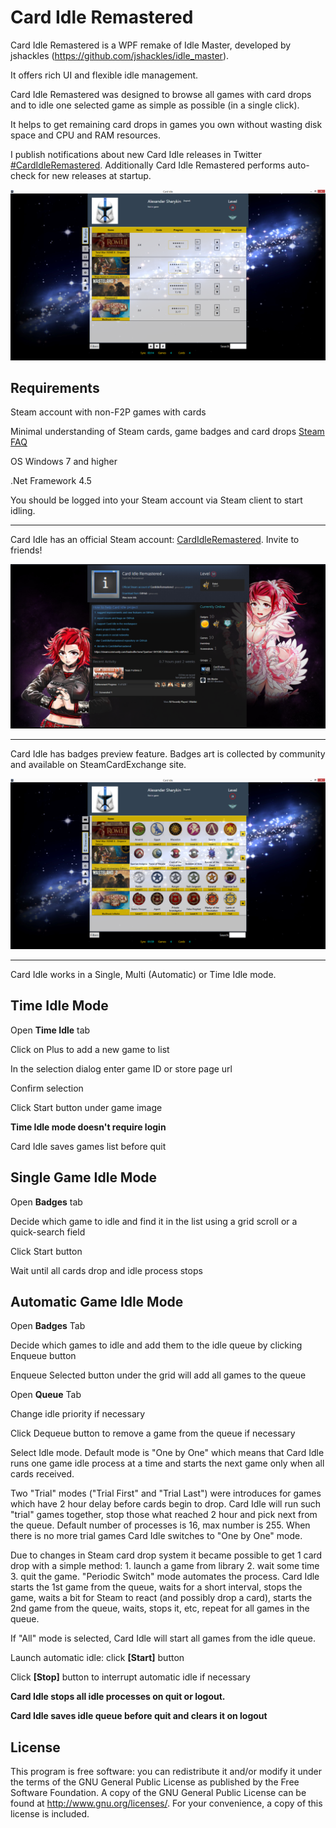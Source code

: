 ﻿Card Idle Remastered
===========

Card Idle Remastered is a WPF remake of Idle Master, developed by jshackles (https://github.com/jshackles/idle_master). 

It offers rich UI and flexible idle management.

Card Idle Remastered was designed to browse all games with card drops and to idle one selected game as simple as possible (in a single click).

It helps to get remaining card drops in games you own without wasting disk space and CPU and RAM resources.

I publish notifications about new Card Idle releases in Twitter [#CardIdleRemastered](https://twitter.com/hashtag/CardIdleRemastered?src=hash). Additionally Card Idle Remastered performs auto-check for new releases at startup.

![](https://github.com/AlexanderSharykin/CardIdleRemastered/blob/master/Card_Idle_Main_Page.png)

Requirements
-------
Steam account with non-F2P games with cards

Minimal understanding of Steam cards, game badges and card drops [Steam FAQ](https://steamcommunity.com/tradingcards/faq)

OS Windows 7 and higher

.Net Framework 4.5

You should be logged into your Steam account via Steam client to start idling.

---

Card Idle has an official Steam account: [CardIdleRemastered](https://steamcommunity.com/profiles/76561198801350858/). Invite to friends!

![](https://github.com/AlexanderSharykin/CardIdleRemastered/blob/master/Card_Idle_Profile.png)

---

Card Idle has badges preview feature. Badges art is collected by community and available on SteamCardExchange site.

![](https://github.com/AlexanderSharykin/CardIdleRemastered/blob/master/Card_Idle_Showcases.png)

---

Card Idle works in a Single, Multi (Automatic) or Time Idle mode.

Time Idle Mode
-------

Open **Time Idle** tab

Click on Plus to add a new game to list

In the selection dialog enter game ID or store page url 

Confirm selection

Click Start button under game image

**Time Idle mode doesn't require login**

Card Idle saves games list before quit

Single Game Idle Mode
-------

Open **Badges** tab

Decide which game to idle and find it in the list using a grid scroll or a quick-search field

Click Start button

Wait until all cards drop and idle process stops

Automatic Game Idle Mode
-------

Open **Badges** Tab

Decide which games to idle and add them to the idle queue by clicking Enqueue button

Enqueue Selected button under the grid will add all games to the queue

Open **Queue** Tab

Change idle priority if necessary

Click Dequeue button to remove a game from the queue if necessary

Select Idle mode. Default mode is "One by One" which means that Card Idle runs one game idle process at a time and starts the next game only when all cards received. 

Two "Trial" modes ("Trial First" and "Trial Last") were introduces for games which have 2 hour delay before cards begin to drop. Card Idle will run such "trial" games together, stop those what reached 2 hour and pick next from the queue. Default number of processes is 16, max number is 255. When there is no more trial games Card Idle switches to "One by One" mode.

Due to changes in Steam card drop system it became possible to get 1 card drop with a simple method: 1. launch a game from library 2. wait some time 3. quit the game. "Periodic Switch" mode automates the process. Card Idle starts the 1st game from the queue, waits for a short interval, stops the game, waits a bit for Steam to react (and possibly drop a card), starts the 2nd game from the queue, waits, stops it, etc, repeat for all games in the queue.

If "All" mode is selected, Card Idle will start all games from the idle queue.

Launch automatic idle: click **[Start]** button

Click **[Stop]** button to interrupt automatic idle if necessary

**Card Idle stops all idle processes on quit or logout.**

**Card Idle saves idle queue before quit and clears it on logout**

License
-------

This program is free software: you can redistribute it and/or modify it under the terms of the GNU General Public License as published by the Free Software Foundation.  A copy of the GNU General Public License can be found at http://www.gnu.org/licenses/. For your convenience, a copy of this license is included.
